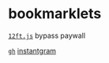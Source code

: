 # bookmarklets

[`12ft.js`](/12ft.js) bypass paywall 

[`gh`](https://github.com/theus/instantgram) [instantgram](https://theus.github.io/instantgram/)

